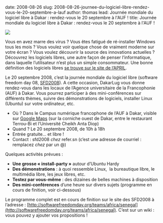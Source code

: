 date: 2008-08-26
slug: 2008-08-26-journee-du-logiciel-libre-rendez-vous-le-20-septembre-a-lauf
author: thomas
lead: Journée mondiale du logiciel libre à Dakar : rendez-vous le 20 septembre à l'AUF !
title: Journée mondiale du logiciel libre à Dakar : rendez-vous le 20 septembre à l'AUF !


[![](http://dakarlug.org/blog/wp-content/uploads/2008/09/sfd2008-affiche-explications.png)](http://dakarlug.org/blog/wp-content/uploads/2008/09/sfd2008-affiche-explications.png)

    

Vous en avez marre des virus ? Vous êtes fatigué de ré-installer
Windows tous les mois ? Vous voulez voir quelque chose de vraiment
moderne sur votre écran ? Vous voulez découvrir la source des
innovations actuelles ? Découvrez les logiciels libres, une autre façon
de penser l’informatique, dans laquelle l’utilisateur n’est plus un
simple consommateur. Une bonne définition des logiciels libres [se trouve sur le site de l’APRIL](http://april.org/articles/intro/ll.html).

Le 20 septembre 2008, c’est la journée mondiale du logiciel libre (software freedom day 08, [SFD2008](http://softwarefreedomday.org/)).
A cette occasion, DakarLug vous donne rendez-vous dans les locaux de
l’Agence universitaire de la Francophonie (AUF) à Dakar. Vous pourrez
participer à des mini-conférences sur différents thèmes, suivre des
démonstrations de logiciels, installer Linux (Ubuntu) sur votre
ordinateur, etc.

*   Où ? Dans le Campus numérique francophone de l’AUF à Dakar, visible sur [Google Maps](http://maps.google.com/maps/ms?ie=UTF8&amp;hl=fr&amp;t=h&amp;msa=0&amp;msid=107868570247087054742.00043d11dc8b1bc28cc58&amp;ll=14.679057,-17.468187&amp;spn=0.0074,0.009388&amp;z=17) (sur la corniche ouest de Dakar, entre le restaurant Terrou-Bi et l’Université Cheikh Anta Diop)
*   Quand ? Le 20 septembre 2008, de 10h à 18h
*   Entrée gratuite… et libre !
*   Contact : sfd2008 _chez_ refer.sn (c’est une adresse de courriel : remplacez _chez_ par un @)

Quelques activités prévues :

*   **Une grosse « install-party »** autour d’Ubuntu Hardy
*   **Des démonstrations** : à quoi ressemble Linux,&#160; la bureautique libre, le multimédia libre, les jeux libres, etc.
*   **Testez par vous-même** : des dizaines de belles machines à disposition
*   **Des mini-conférences** d’une heure sur divers sujets (programme en cours de finition, voir ci-dessous)

Le programme complet est en cours de finition sur le site des SFD2008 à l’adresse : [http://softwarefreedomday.org/teams/africa/senegal](http://softwarefreedomday.org/teams/africa/senegal). C’est sur un wiki : vous pouvez y ajouter vos propositions !

    